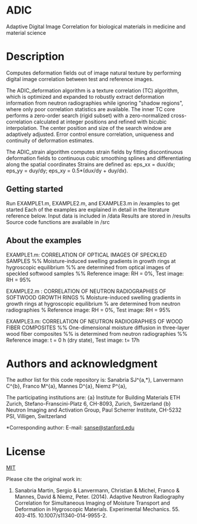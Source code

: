 # ADIC
Adaptive Digital Image Correlation for biological materials in medicine and material science

# Description
Computes deformation fields out of image natural texture by performing digital image correlation between test and reference images. 

The ADIC_deformation algorithm is a texture correlation (TC) algorithm, which is optimized and expanded to robustly extract
deformation information from neutron radiographies while ignoring "shadow regions", where only poor correlation statistics are available.
The inner TC core performs a zero-order search (rigid subset) with a zero-normalized cross-correlation calculated at integer positions and
refined with bicubic interpolation. The center position and size of the search window are adaptively adjusted. Error control ensure correlation,
uniqueness and continuity of deformation estimates.

The ADIC_strain algorithm computes strain fields by fitting discontinuous deformation fields to
continuous cubic smoothing splines and differentiating along the spatial coordinates
Strains are defined as: eps_xx = dux/dx; eps_yy = duy/dy; eps_xy = 0.5*(dux/dy + duy/dx).

## Getting started
Run EXAMPLE1.m, EXAMPLE2.m, and EXAMPLE3.m in /examples to get started
Each of the examples are explained in detail in the literature reference below.
Input data is included in /data
Results are stored in /results
Source code functions are available in /src

## About the examples

EXAMPLE1.m: CORRELATION OF OPTICAL IMAGES OF SPECKLED SAMPLES
%% Moisture-induced swelling gradients in growth rings at hygroscopic equilibrium
%% are determined from optical images of speckled softwood samples
%% Reference image: RH = 0%, Test image: RH = 95%

EXAMPLE2.m : CORRELATION OF NEUTRON RADIOGRAPHIES OF SOFTWOOD GROWTH RINGS
% Moisture-induced swelling gradients in growth rings at hygroscopic equilibrium
% are determined from neutron radiographies
% Reference image: RH = 0%, Test image: RH = 95%

EXAMPLE3.m: CORRELATION OF NEUTRON RADIOGRAPHIES OF WOOD FIBER COMPOSITES
%% One-dimensional moisture diffusion in three-layer wood fiber composites
%% is determined from neutron radiographies
%% Reference image: t = 0 h (dry state), Test image: t= 17h

# Authors and acknowledgment
The author list for this code repository is:
Sanabria SJ^{a,*},
Lanvermann C^{b},
Franco M^{a},
Mannes D^{a},
Niemz P^{a},

The participating institutions are: 
{a} Institute for Building Materials ETH Zurich, Stefano-Franscini-Platz 6, CH-8093, Zurich, Switzerland
{b} Neutron Imaging and Activation Group, Paul Scherrer Institute, CH-5232 PSI, Villigen, Switzerland

*Corresponding author: E-mail: sanse@stanford.edu

# License
[MIT](https://choosealicense.com/licenses/mit/)

Please cite the original work in:
1. Sanabria Martin, Sergio & Lanvermann, Christian & Michel, Franco & Mannes, David & Niemz, Peter. (2014). Adaptive Neutron Radiography Correlation for Simultaneous Imaging of Moisture Transport and Deformation in Hygroscopic Materials. Experimental Mechanics. 55. 403-415. 10.1007/s11340-014-9955-2. 
